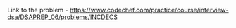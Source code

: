 Link to the problem - https://www.codechef.com/practice/course/interview-dsa/DSAPREP_06/problems/INCDECS
